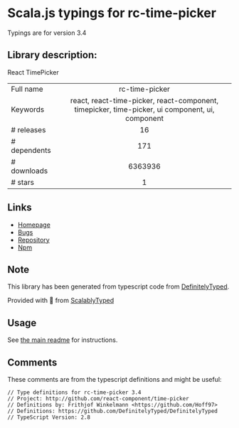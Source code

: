 
# Scala.js typings for rc-time-picker

Typings are for version 3.4

## Library description:
React TimePicker

|                    |                 |
| ------------------ | :-------------: |
| Full name          | rc-time-picker |
| Keywords           | react, react-time-picker, react-component, timepicker, time-picker, ui component, ui, component |
| # releases         | 16 |
| # dependents       | 171 |
| # downloads        | 6363936 |
| # stars            | 1 |

## Links
- [Homepage](http://github.com/react-component/time-picker)
- [Bugs](http://github.com/react-component/time-picker/issues)
- [Repository](https://github.com/react-component/time-picker)
- [Npm](https://www.npmjs.com/package/rc-time-picker)
    


## Note
This library has been generated from typescript code from [DefinitelyTyped](https://definitelytyped.org).

Provided with :purple_heart: from [ScalablyTyped](https://github.com/oyvindberg/ScalablyTyped)

## Usage
See [the main readme](../../readme.md) for instructions.

## Comments

These comments are from the typescript definitions and might be useful:
```
// Type definitions for rc-time-picker 3.4
// Project: http://github.com/react-component/time-picker
// Definitions by: Frithjof Winkelmann <https://github.com/Hoff97>
// Definitions: https://github.com/DefinitelyTyped/DefinitelyTyped
// TypeScript Version: 2.8

```

